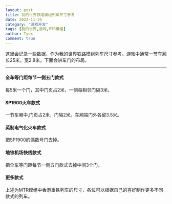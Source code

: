 ```yaml
---
layout: post
title: 我的世界铁路模组列车尺寸参考
date: 2022-11-25
category: "游戏开发"
tags: [我的世界,游戏,MTR模组]
author: Tyex
comment: true
---
```


这里会记录一些数据，作为我的世界铁路模组列车尺寸参考。游戏中通常一节车厢长25米，宽2.8米。下面会讲车门的布局。

---
#### 全车等门距每节一侧五门款式

每5米一个门，其中门页占2米，一侧每相邻门隔3米。

#### SP1900火车款式

一节车厢中,门页占2米，门隔2米。车厢端门外各留3.5米。

#### 英制电气化火车款式

把SP1900的偶数号门去掉。

#### 地铁机场快线款式

把全车等门距每节一侧五门款式去掉中间3个门。

#### 更多款式

上述为MTR模组中香港重铁列车的尺寸，各位可以根据自己的喜好制作更多不同款式的列车。